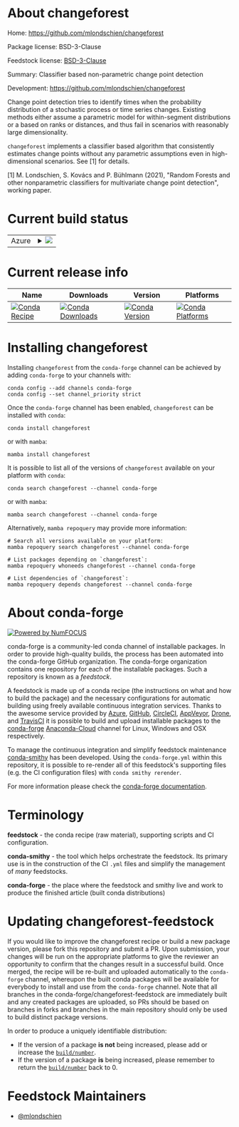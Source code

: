 About changeforest
==================

Home: https://github.com/mlondschien/changeforest

Package license: BSD-3-Clause

Feedstock license: [BSD-3-Clause](https://github.com/conda-forge/changeforest-feedstock/blob/main/LICENSE.txt)

Summary: Classifier based non-parametric change point detection

Development: https://github.com/mlondschien/changeforest

Change point detection tries to identify times when the probability distribution of a
stochastic process or time series changes. Existing methods either assume a parametric
model for within-segment distributions or a based on ranks or distances, and thus fail
in scenarios with reasonably large dimensionality.

`changeforest` implements a classifier based algorithm that consistently estimates
change points without any parametric assumptions even in high-dimensional scenarios.
See [1] for details.

[1] M. Londschien, S. Kovács and P. Bühlmann (2021), "Random Forests and other
nonparametric classifiers for multivariate change point detection", working paper.


Current build status
====================


<table>
    
  <tr>
    <td>Azure</td>
    <td>
      <details>
        <summary>
          <a href="https://dev.azure.com/conda-forge/feedstock-builds/_build/latest?definitionId=14647&branchName=main">
            <img src="https://dev.azure.com/conda-forge/feedstock-builds/_apis/build/status/changeforest-feedstock?branchName=main">
          </a>
        </summary>
        <table>
          <thead><tr><th>Variant</th><th>Status</th></tr></thead>
          <tbody><tr>
              <td>linux_64_python3.10.____cpython</td>
              <td>
                <a href="https://dev.azure.com/conda-forge/feedstock-builds/_build/latest?definitionId=14647&branchName=main">
                  <img src="https://dev.azure.com/conda-forge/feedstock-builds/_apis/build/status/changeforest-feedstock?branchName=main&jobName=linux&configuration=linux%20linux_64_python3.10.____cpython" alt="variant">
                </a>
              </td>
            </tr><tr>
              <td>linux_64_python3.11.____cpython</td>
              <td>
                <a href="https://dev.azure.com/conda-forge/feedstock-builds/_build/latest?definitionId=14647&branchName=main">
                  <img src="https://dev.azure.com/conda-forge/feedstock-builds/_apis/build/status/changeforest-feedstock?branchName=main&jobName=linux&configuration=linux%20linux_64_python3.11.____cpython" alt="variant">
                </a>
              </td>
            </tr><tr>
              <td>linux_64_python3.8.____73_pypy</td>
              <td>
                <a href="https://dev.azure.com/conda-forge/feedstock-builds/_build/latest?definitionId=14647&branchName=main">
                  <img src="https://dev.azure.com/conda-forge/feedstock-builds/_apis/build/status/changeforest-feedstock?branchName=main&jobName=linux&configuration=linux%20linux_64_python3.8.____73_pypy" alt="variant">
                </a>
              </td>
            </tr><tr>
              <td>linux_64_python3.8.____cpython</td>
              <td>
                <a href="https://dev.azure.com/conda-forge/feedstock-builds/_build/latest?definitionId=14647&branchName=main">
                  <img src="https://dev.azure.com/conda-forge/feedstock-builds/_apis/build/status/changeforest-feedstock?branchName=main&jobName=linux&configuration=linux%20linux_64_python3.8.____cpython" alt="variant">
                </a>
              </td>
            </tr><tr>
              <td>linux_64_python3.9.____73_pypy</td>
              <td>
                <a href="https://dev.azure.com/conda-forge/feedstock-builds/_build/latest?definitionId=14647&branchName=main">
                  <img src="https://dev.azure.com/conda-forge/feedstock-builds/_apis/build/status/changeforest-feedstock?branchName=main&jobName=linux&configuration=linux%20linux_64_python3.9.____73_pypy" alt="variant">
                </a>
              </td>
            </tr><tr>
              <td>linux_64_python3.9.____cpython</td>
              <td>
                <a href="https://dev.azure.com/conda-forge/feedstock-builds/_build/latest?definitionId=14647&branchName=main">
                  <img src="https://dev.azure.com/conda-forge/feedstock-builds/_apis/build/status/changeforest-feedstock?branchName=main&jobName=linux&configuration=linux%20linux_64_python3.9.____cpython" alt="variant">
                </a>
              </td>
            </tr><tr>
              <td>osx_64_python3.10.____cpython</td>
              <td>
                <a href="https://dev.azure.com/conda-forge/feedstock-builds/_build/latest?definitionId=14647&branchName=main">
                  <img src="https://dev.azure.com/conda-forge/feedstock-builds/_apis/build/status/changeforest-feedstock?branchName=main&jobName=osx&configuration=osx%20osx_64_python3.10.____cpython" alt="variant">
                </a>
              </td>
            </tr><tr>
              <td>osx_64_python3.11.____cpython</td>
              <td>
                <a href="https://dev.azure.com/conda-forge/feedstock-builds/_build/latest?definitionId=14647&branchName=main">
                  <img src="https://dev.azure.com/conda-forge/feedstock-builds/_apis/build/status/changeforest-feedstock?branchName=main&jobName=osx&configuration=osx%20osx_64_python3.11.____cpython" alt="variant">
                </a>
              </td>
            </tr><tr>
              <td>osx_64_python3.8.____73_pypy</td>
              <td>
                <a href="https://dev.azure.com/conda-forge/feedstock-builds/_build/latest?definitionId=14647&branchName=main">
                  <img src="https://dev.azure.com/conda-forge/feedstock-builds/_apis/build/status/changeforest-feedstock?branchName=main&jobName=osx&configuration=osx%20osx_64_python3.8.____73_pypy" alt="variant">
                </a>
              </td>
            </tr><tr>
              <td>osx_64_python3.8.____cpython</td>
              <td>
                <a href="https://dev.azure.com/conda-forge/feedstock-builds/_build/latest?definitionId=14647&branchName=main">
                  <img src="https://dev.azure.com/conda-forge/feedstock-builds/_apis/build/status/changeforest-feedstock?branchName=main&jobName=osx&configuration=osx%20osx_64_python3.8.____cpython" alt="variant">
                </a>
              </td>
            </tr><tr>
              <td>osx_64_python3.9.____73_pypy</td>
              <td>
                <a href="https://dev.azure.com/conda-forge/feedstock-builds/_build/latest?definitionId=14647&branchName=main">
                  <img src="https://dev.azure.com/conda-forge/feedstock-builds/_apis/build/status/changeforest-feedstock?branchName=main&jobName=osx&configuration=osx%20osx_64_python3.9.____73_pypy" alt="variant">
                </a>
              </td>
            </tr><tr>
              <td>osx_64_python3.9.____cpython</td>
              <td>
                <a href="https://dev.azure.com/conda-forge/feedstock-builds/_build/latest?definitionId=14647&branchName=main">
                  <img src="https://dev.azure.com/conda-forge/feedstock-builds/_apis/build/status/changeforest-feedstock?branchName=main&jobName=osx&configuration=osx%20osx_64_python3.9.____cpython" alt="variant">
                </a>
              </td>
            </tr><tr>
              <td>osx_arm64_python3.10.____cpython</td>
              <td>
                <a href="https://dev.azure.com/conda-forge/feedstock-builds/_build/latest?definitionId=14647&branchName=main">
                  <img src="https://dev.azure.com/conda-forge/feedstock-builds/_apis/build/status/changeforest-feedstock?branchName=main&jobName=osx&configuration=osx%20osx_arm64_python3.10.____cpython" alt="variant">
                </a>
              </td>
            </tr><tr>
              <td>osx_arm64_python3.11.____cpython</td>
              <td>
                <a href="https://dev.azure.com/conda-forge/feedstock-builds/_build/latest?definitionId=14647&branchName=main">
                  <img src="https://dev.azure.com/conda-forge/feedstock-builds/_apis/build/status/changeforest-feedstock?branchName=main&jobName=osx&configuration=osx%20osx_arm64_python3.11.____cpython" alt="variant">
                </a>
              </td>
            </tr><tr>
              <td>osx_arm64_python3.8.____cpython</td>
              <td>
                <a href="https://dev.azure.com/conda-forge/feedstock-builds/_build/latest?definitionId=14647&branchName=main">
                  <img src="https://dev.azure.com/conda-forge/feedstock-builds/_apis/build/status/changeforest-feedstock?branchName=main&jobName=osx&configuration=osx%20osx_arm64_python3.8.____cpython" alt="variant">
                </a>
              </td>
            </tr><tr>
              <td>osx_arm64_python3.9.____cpython</td>
              <td>
                <a href="https://dev.azure.com/conda-forge/feedstock-builds/_build/latest?definitionId=14647&branchName=main">
                  <img src="https://dev.azure.com/conda-forge/feedstock-builds/_apis/build/status/changeforest-feedstock?branchName=main&jobName=osx&configuration=osx%20osx_arm64_python3.9.____cpython" alt="variant">
                </a>
              </td>
            </tr><tr>
              <td>win_64_python3.10.____cpython</td>
              <td>
                <a href="https://dev.azure.com/conda-forge/feedstock-builds/_build/latest?definitionId=14647&branchName=main">
                  <img src="https://dev.azure.com/conda-forge/feedstock-builds/_apis/build/status/changeforest-feedstock?branchName=main&jobName=win&configuration=win%20win_64_python3.10.____cpython" alt="variant">
                </a>
              </td>
            </tr><tr>
              <td>win_64_python3.11.____cpython</td>
              <td>
                <a href="https://dev.azure.com/conda-forge/feedstock-builds/_build/latest?definitionId=14647&branchName=main">
                  <img src="https://dev.azure.com/conda-forge/feedstock-builds/_apis/build/status/changeforest-feedstock?branchName=main&jobName=win&configuration=win%20win_64_python3.11.____cpython" alt="variant">
                </a>
              </td>
            </tr><tr>
              <td>win_64_python3.8.____73_pypy</td>
              <td>
                <a href="https://dev.azure.com/conda-forge/feedstock-builds/_build/latest?definitionId=14647&branchName=main">
                  <img src="https://dev.azure.com/conda-forge/feedstock-builds/_apis/build/status/changeforest-feedstock?branchName=main&jobName=win&configuration=win%20win_64_python3.8.____73_pypy" alt="variant">
                </a>
              </td>
            </tr><tr>
              <td>win_64_python3.8.____cpython</td>
              <td>
                <a href="https://dev.azure.com/conda-forge/feedstock-builds/_build/latest?definitionId=14647&branchName=main">
                  <img src="https://dev.azure.com/conda-forge/feedstock-builds/_apis/build/status/changeforest-feedstock?branchName=main&jobName=win&configuration=win%20win_64_python3.8.____cpython" alt="variant">
                </a>
              </td>
            </tr><tr>
              <td>win_64_python3.9.____73_pypy</td>
              <td>
                <a href="https://dev.azure.com/conda-forge/feedstock-builds/_build/latest?definitionId=14647&branchName=main">
                  <img src="https://dev.azure.com/conda-forge/feedstock-builds/_apis/build/status/changeforest-feedstock?branchName=main&jobName=win&configuration=win%20win_64_python3.9.____73_pypy" alt="variant">
                </a>
              </td>
            </tr><tr>
              <td>win_64_python3.9.____cpython</td>
              <td>
                <a href="https://dev.azure.com/conda-forge/feedstock-builds/_build/latest?definitionId=14647&branchName=main">
                  <img src="https://dev.azure.com/conda-forge/feedstock-builds/_apis/build/status/changeforest-feedstock?branchName=main&jobName=win&configuration=win%20win_64_python3.9.____cpython" alt="variant">
                </a>
              </td>
            </tr>
          </tbody>
        </table>
      </details>
    </td>
  </tr>
</table>

Current release info
====================

| Name | Downloads | Version | Platforms |
| --- | --- | --- | --- |
| [![Conda Recipe](https://img.shields.io/badge/recipe-changeforest-green.svg)](https://anaconda.org/conda-forge/changeforest) | [![Conda Downloads](https://img.shields.io/conda/dn/conda-forge/changeforest.svg)](https://anaconda.org/conda-forge/changeforest) | [![Conda Version](https://img.shields.io/conda/vn/conda-forge/changeforest.svg)](https://anaconda.org/conda-forge/changeforest) | [![Conda Platforms](https://img.shields.io/conda/pn/conda-forge/changeforest.svg)](https://anaconda.org/conda-forge/changeforest) |

Installing changeforest
=======================

Installing `changeforest` from the `conda-forge` channel can be achieved by adding `conda-forge` to your channels with:

```
conda config --add channels conda-forge
conda config --set channel_priority strict
```

Once the `conda-forge` channel has been enabled, `changeforest` can be installed with `conda`:

```
conda install changeforest
```

or with `mamba`:

```
mamba install changeforest
```

It is possible to list all of the versions of `changeforest` available on your platform with `conda`:

```
conda search changeforest --channel conda-forge
```

or with `mamba`:

```
mamba search changeforest --channel conda-forge
```

Alternatively, `mamba repoquery` may provide more information:

```
# Search all versions available on your platform:
mamba repoquery search changeforest --channel conda-forge

# List packages depending on `changeforest`:
mamba repoquery whoneeds changeforest --channel conda-forge

# List dependencies of `changeforest`:
mamba repoquery depends changeforest --channel conda-forge
```


About conda-forge
=================

[![Powered by
NumFOCUS](https://img.shields.io/badge/powered%20by-NumFOCUS-orange.svg?style=flat&colorA=E1523D&colorB=007D8A)](https://numfocus.org)

conda-forge is a community-led conda channel of installable packages.
In order to provide high-quality builds, the process has been automated into the
conda-forge GitHub organization. The conda-forge organization contains one repository
for each of the installable packages. Such a repository is known as a *feedstock*.

A feedstock is made up of a conda recipe (the instructions on what and how to build
the package) and the necessary configurations for automatic building using freely
available continuous integration services. Thanks to the awesome service provided by
[Azure](https://azure.microsoft.com/en-us/services/devops/), [GitHub](https://github.com/),
[CircleCI](https://circleci.com/), [AppVeyor](https://www.appveyor.com/),
[Drone](https://cloud.drone.io/welcome), and [TravisCI](https://travis-ci.com/)
it is possible to build and upload installable packages to the
[conda-forge](https://anaconda.org/conda-forge) [Anaconda-Cloud](https://anaconda.org/)
channel for Linux, Windows and OSX respectively.

To manage the continuous integration and simplify feedstock maintenance
[conda-smithy](https://github.com/conda-forge/conda-smithy) has been developed.
Using the ``conda-forge.yml`` within this repository, it is possible to re-render all of
this feedstock's supporting files (e.g. the CI configuration files) with ``conda smithy rerender``.

For more information please check the [conda-forge documentation](https://conda-forge.org/docs/).

Terminology
===========

**feedstock** - the conda recipe (raw material), supporting scripts and CI configuration.

**conda-smithy** - the tool which helps orchestrate the feedstock.
                   Its primary use is in the construction of the CI ``.yml`` files
                   and simplify the management of *many* feedstocks.

**conda-forge** - the place where the feedstock and smithy live and work to
                  produce the finished article (built conda distributions)


Updating changeforest-feedstock
===============================

If you would like to improve the changeforest recipe or build a new
package version, please fork this repository and submit a PR. Upon submission,
your changes will be run on the appropriate platforms to give the reviewer an
opportunity to confirm that the changes result in a successful build. Once
merged, the recipe will be re-built and uploaded automatically to the
`conda-forge` channel, whereupon the built conda packages will be available for
everybody to install and use from the `conda-forge` channel.
Note that all branches in the conda-forge/changeforest-feedstock are
immediately built and any created packages are uploaded, so PRs should be based
on branches in forks and branches in the main repository should only be used to
build distinct package versions.

In order to produce a uniquely identifiable distribution:
 * If the version of a package **is not** being increased, please add or increase
   the [``build/number``](https://docs.conda.io/projects/conda-build/en/latest/resources/define-metadata.html#build-number-and-string).
 * If the version of a package **is** being increased, please remember to return
   the [``build/number``](https://docs.conda.io/projects/conda-build/en/latest/resources/define-metadata.html#build-number-and-string)
   back to 0.

Feedstock Maintainers
=====================

* [@mlondschien](https://github.com/mlondschien/)

